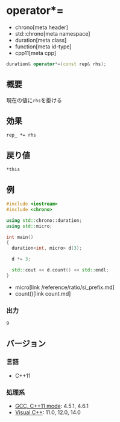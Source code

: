 # operator*=
* chrono[meta header]
* std::chrono[meta namespace]
* duration[meta class]
* function[meta id-type]
* cpp11[meta cpp]

```cpp
duration& operator*=(const rep& rhs);
```

## 概要
現在の値に`rhs`を掛ける


## 効果
`rep_ *= rhs`


## 戻り値
`*this`


## 例
```cpp example
#include <iostream>
#include <chrono>

using std::chrono::duration;
using std::micro;

int main()
{
  duration<int, micro> d(3);

  d *= 3;

  std::cout << d.count() << std::endl;
}
```
* micro[link /reference/ratio/si_prefix.md]
* count()[link count.md]

### 出力
```
9
```

## バージョン
### 言語
- C++11

### 処理系
- [GCC, C++11 mode](/implementation.md#gcc): 4.5.1, 4.6.1
- [Visual C++](/implementation.md#visual_cpp): 11.0, 12.0, 14.0
